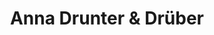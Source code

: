---
title: "Anna Drunter & Drüber"
url: /attnang-puchheim/anna-drunter-und-drueber/
shop: Kleidung
---